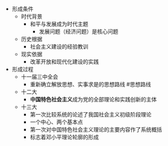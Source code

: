 - 形成条件
	- 时代背景
		- 和平与发展成为时代主题
			- 发展问题（经济问题）是核心问题
	- 历史根据
		- 社会主义建设的经验教训
	- 现实依据
		- 改革开放和现代化建设的实践
- 形成过程
	- 十一届三中全会
		- 重新确立解放思想、实事求是的思想路线 #思想路线
	- 十二大
		- **中国特色社会主义**成为党的全部理论和实践创新的主体
	- 十三大
		- 第一次比较系统的论述了我国社会主义初级阶段理论
		- 一个中心、两个基本点
		- 第一次对中国特色社会主义理论的主要内容作了系统概括
		- 标志着邓小平理论轮廓的形成